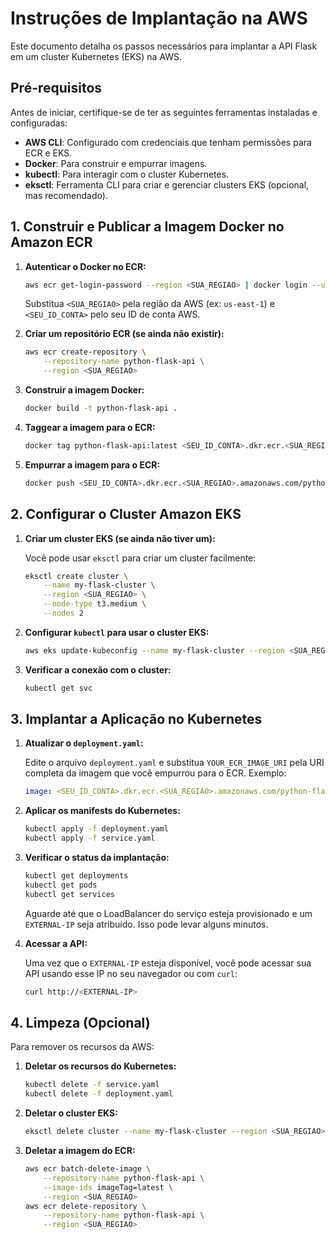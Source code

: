 # Instruções de Implantação na AWS

Este documento detalha os passos necessários para implantar a API Flask em um cluster Kubernetes (EKS) na AWS.

## Pré-requisitos

Antes de iniciar, certifique-se de ter as seguintes ferramentas instaladas e configuradas:

-   **AWS CLI**: Configurado com credenciais que tenham permissões para ECR e EKS.
-   **Docker**: Para construir e empurrar imagens.
-   **kubectl**: Para interagir com o cluster Kubernetes.
-   **eksctl**: Ferramenta CLI para criar e gerenciar clusters EKS (opcional, mas recomendado).

## 1. Construir e Publicar a Imagem Docker no Amazon ECR

1.  **Autenticar o Docker no ECR:**

    ```bash
    aws ecr get-login-password --region <SUA_REGIAO> | docker login --username AWS --password-stdin <SEU_ID_CONTA>.dkr.ecr.<SUA_REGIAO>.amazonaws.com
    ```
    Substitua `<SUA_REGIAO>` pela região da AWS (ex: `us-east-1`) e `<SEU_ID_CONTA>` pelo seu ID de conta AWS.

2.  **Criar um repositório ECR (se ainda não existir):**

    ```bash
    aws ecr create-repository \
        --repository-name python-flask-api \
        --region <SUA_REGIAO>
    ```

3.  **Construir a imagem Docker:**

    ```bash
    docker build -t python-flask-api .
    ```

4.  **Taggear a imagem para o ECR:**

    ```bash
    docker tag python-flask-api:latest <SEU_ID_CONTA>.dkr.ecr.<SUA_REGIAO>.amazonaws.com/python-flask-api:latest
    ```

5.  **Empurrar a imagem para o ECR:**

    ```bash
    docker push <SEU_ID_CONTA>.dkr.ecr.<SUA_REGIAO>.amazonaws.com/python-flask-api:latest
    ```

## 2. Configurar o Cluster Amazon EKS

1.  **Criar um cluster EKS (se ainda não tiver um):**

    Você pode usar `eksctl` para criar um cluster facilmente:

    ```bash
    eksctl create cluster \
        --name my-flask-cluster \
        --region <SUA_REGIAO> \
        --node-type t3.medium \
        --nodes 2
    ```

2.  **Configurar `kubectl` para usar o cluster EKS:**

    ```bash
    aws eks update-kubeconfig --name my-flask-cluster --region <SUA_REGIAO>
    ```

3.  **Verificar a conexão com o cluster:**

    ```bash
    kubectl get svc
    ```

## 3. Implantar a Aplicação no Kubernetes

1.  **Atualizar o `deployment.yaml`:**

    Edite o arquivo `deployment.yaml` e substitua `YOUR_ECR_IMAGE_URI` pela URI completa da imagem que você empurrou para o ECR. Exemplo:

    ```yaml
    image: <SEU_ID_CONTA>.dkr.ecr.<SUA_REGIAO>.amazonaws.com/python-flask-api:latest
    ```

2.  **Aplicar os manifests do Kubernetes:**

    ```bash
    kubectl apply -f deployment.yaml
    kubectl apply -f service.yaml
    ```

3.  **Verificar o status da implantação:**

    ```bash
    kubectl get deployments
    kubectl get pods
    kubectl get services
    ```

    Aguarde até que o LoadBalancer do serviço esteja provisionado e um `EXTERNAL-IP` seja atribuído. Isso pode levar alguns minutos.

4.  **Acessar a API:**

    Uma vez que o `EXTERNAL-IP` esteja disponível, você pode acessar sua API usando esse IP no seu navegador ou com `curl`:

    ```bash
    curl http://<EXTERNAL-IP>
    ```

## 4. Limpeza (Opcional)

Para remover os recursos da AWS:

1.  **Deletar os recursos do Kubernetes:**

    ```bash
    kubectl delete -f service.yaml
    kubectl delete -f deployment.yaml
    ```

2.  **Deletar o cluster EKS:**

    ```bash
    eksctl delete cluster --name my-flask-cluster --region <SUA_REGIAO>
    ```

3.  **Deletar a imagem do ECR:**

    ```bash
    aws ecr batch-delete-image \
        --repository-name python-flask-api \
        --image-ids imageTag=latest \
        --region <SUA_REGIAO>
    aws ecr delete-repository \
        --repository-name python-flask-api \
        --region <SUA_REGIAO>
    ```

